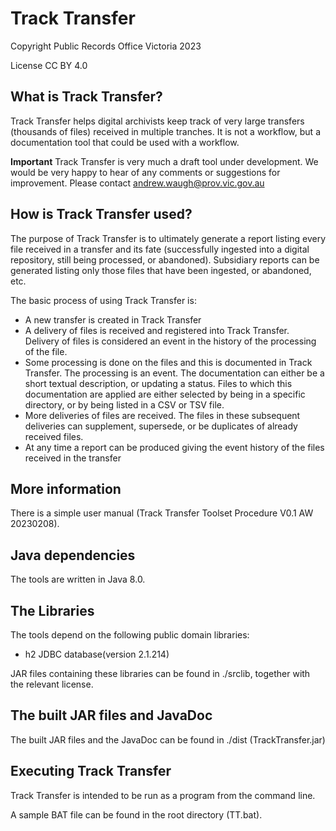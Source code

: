 # Track Transfer

Copyright Public Records Office Victoria 2023

License CC BY 4.0

## What is Track Transfer?

Track Transfer helps digital archivists keep track of very large transfers (thousands
of files) received in multiple tranches. It is not a workflow, but a documentation tool
that could be used with a workflow.

**Important** Track Transfer is very much a draft tool under development. We would be
very happy to hear of any comments or suggestions for improvement. Please contact
andrew.waugh@prov.vic.gov.au

## How is Track Transfer used?

The purpose of Track Transfer is to ultimately generate a report listing every file
received in a transfer and its fate (successfully ingested into a digital repository, still being processed, or abandoned). Subsidiary reports can be generated listing only
those files that have been ingested, or abandoned, etc.

The basic process of using Track Transfer is:
* A new transfer is created in Track Transfer
* A delivery of files is received and registered into Track Transfer. Delivery of files is considered an event in the history of the processing of the file.
* Some processing is done on the files and this is documented in Track Transfer. The processing is an event. The documentation can either be a short textual description, or updating a status. Files to which this documentation are applied are either selected by being in a specific directory, or by being listed in a CSV or TSV file.
* More deliveries of files are received. The files in these subsequent deliveries can supplement, supersede, or be duplicates of already received files.
* At any time a report can be produced giving the event history of the files received in the transfer

## More information

There is a simple user manual (Track Transfer Toolset Procedure V0.1 AW 20230208).

## Java dependencies

The tools are written in Java 8.0.

## The Libraries

The tools depend on the following public domain libraries:
* h2 JDBC database(version 2.1.214)

JAR files containing these libraries can be found in ./srclib, together with the relevant license.

## The built JAR files and JavaDoc

The built JAR files and the JavaDoc can be found in ./dist (TrackTransfer.jar)

## Executing Track Transfer

Track Transfer is intended to be run as a program from the command line.

A sample BAT file can be found in the root directory (TT.bat).
